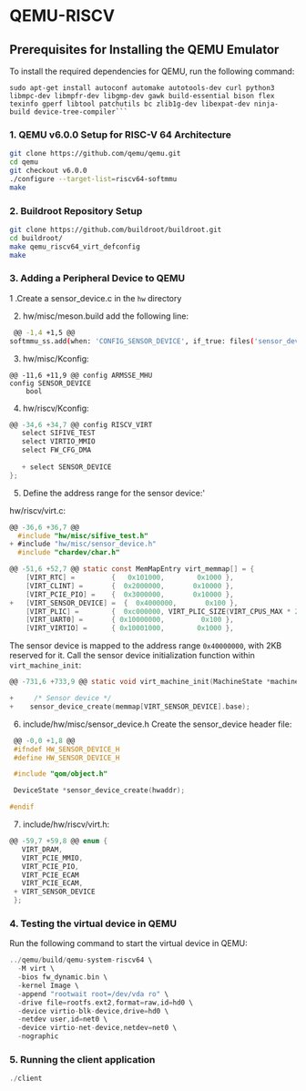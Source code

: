# QEMU-RISCV

## Prerequisites for Installing the QEMU Emulator

To install the required dependencies for QEMU, run the following command: 


```
sudo apt-get install autoconf automake autotools-dev curl python3 libmpc-dev libmpfr-dev libgmp-dev gawk build-essential bison flex texinfo gperf libtool patchutils bc zlib1g-dev libexpat-dev ninja-build device-tree-compiler```  
```

### 1. QEMU v6.0.0 Setup for RISC-V 64 Architecture


```bash
git clone https://github.com/qemu/qemu.git
cd qemu
git checkout v6.0.0
./configure --target-list=riscv64-softmmu
make
```

### 2. Buildroot Repository Setup
```bash 
git clone https://github.com/buildroot/buildroot.git
cd buildroot/
make qemu_riscv64_virt_defconfig
make
```


### 3. Adding a Peripheral Device to QEMU

 1 .Create a sensor_device.c in the `hw` directory

2. hw/misc/meson.build add the following line:
```bash 
 @@ -1,4 +1,5 @@
softmmu_ss.add(when: 'CONFIG_SENSOR_DEVICE', if_true: files('sensor_device.c'))

```
3. hw/misc/Kconfig:

```
@@ -11,6 +11,9 @@ config ARMSSE_MHU
config SENSOR_DEVICE
    bool
```

4. hw/riscv/Kconfig:

```c
@@ -34,6 +34,7 @@ config RISCV_VIRT
   select SIFIVE_TEST
   select VIRTIO_MMIO
   select FW_CFG_DMA
    
   + select SENSOR_DEVICE
};
```
5. Define the address range for the sensor device:'

  hw/riscv/virt.c:

```c
@@ -36,6 +36,7 @@
  #include "hw/misc/sifive_test.h"
+ #include "hw/misc/sensor_device.h"
  #include "chardev/char.h"

@@ -51,6 +52,7 @@ static const MemMapEntry virt_memmap[] = {
    [VIRT_RTC] =         {   0x101000,        0x1000 },
    [VIRT_CLINT] =       {  0x2000000,       0x10000 },
    [VIRT_PCIE_PIO] =    {  0x3000000,       0x10000 },
+   [VIRT_SENSOR_DEVICE] =  {  0x4000000,       0x100 },
    [VIRT_PLIC] =        {  0xc000000, VIRT_PLIC_SIZE(VIRT_CPUS_MAX * 2) },
    [VIRT_UART0] =       { 0x10000000,         0x100 },
    [VIRT_VIRTIO] =      { 0x10001000,        0x1000 },

```

 The sensor device is mapped to the address range `0x40000000`, with 2KB reserved for it.
  Call the sensor device initialization function within ```virt_machine_init```:

```c
@@ -731,6 +733,9 @@ static void virt_machine_init(MachineState *machine)

+     /* Sensor device */
+    sensor_device_create(memmap[VIRT_SENSOR_DEVICE].base);

```
6. include/hw/misc/sensor_device.h
 Create the sensor_device header file:

```c
 @@ -0,0 +1,8 @@
 #ifndef HW_SENSOR_DEVICE_H
 #define HW_SENSOR_DEVICE_H

 #include "qom/object.h"

 DeviceState *sensor_device_create(hwaddr);

#endif

```

7. include/hw/riscv/virt.h:

```c
@@ -59,7 +59,8 @@ enum {
   VIRT_DRAM,
   VIRT_PCIE_MMIO,
   VIRT_PCIE_PIO,
   VIRT_PCIE_ECAM
   VIRT_PCIE_ECAM,
 + VIRT_SENSOR_DEVICE
 };
```

### 4. Testing the virtual device in QEMU

 Run the following command to start the virtual device in QEMU:
```c
../qemu/build/qemu-system-riscv64 \
  -M virt \
  -bios fw_dynamic.bin \
  -kernel Image \
  -append "rootwait root=/dev/vda ro" \
  -drive file=rootfs.ext2,format=raw,id=hd0 \
  -device virtio-blk-device,drive=hd0 \
  -netdev user,id=net0 \
  -device virtio-net-device,netdev=net0 \
  -nographic

```
### 5. Running the client application
```c
./client
```
